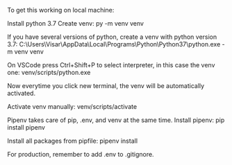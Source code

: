 To get this working on local machine:

Install python 3.7
Create venv:
py -m venv venv

If you have several versions of python, create a venv with python version 3.7:
C:\Users\Visar\AppData\Local\Programs\Python\Python37\python.exe -m venv venv

On VSCode press Ctrl+Shift+P to select interpreter, in this case the venv one:
venv/scripts/python.exe

Now everytime you click new terminal, the venv will be automatically activated.

Activate venv manually:
venv/scripts/activate

Pipenv takes care of pip, .env, and venv at the same time.
Install pipenv:
pip install pipenv

Install all packages from pipfile:
pipenv install

For production, remember to add .env to .gitignore.